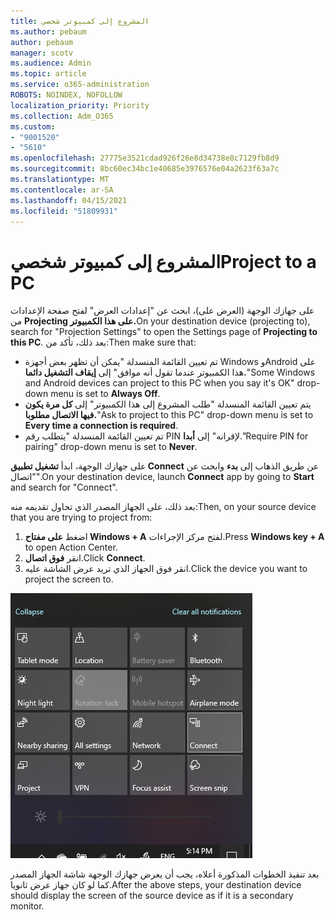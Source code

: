 ```yaml
---
title: المشروع إلى كمبيوتر شخصي
ms.author: pebaum
author: pebaum
manager: scotv
ms.audience: Admin
ms.topic: article
ms.service: o365-administration
ROBOTS: NOINDEX, NOFOLLOW
localization_priority: Priority
ms.collection: Adm_O365
ms.custom:
- "9001520"
- "5610"
ms.openlocfilehash: 27775e3521cdad926f26e8d34738e8c7129fb8d9
ms.sourcegitcommit: 8bc60ec34bc1e40685e3976576e04a2623f63a7c
ms.translationtype: MT
ms.contentlocale: ar-SA
ms.lasthandoff: 04/15/2021
ms.locfileid: "51809931"
---
```

# <a name="project-to-a-pc"></a><span data-ttu-id="f3171-102">المشروع إلى كمبيوتر شخصي</span><span class="sxs-lookup"><span data-stu-id="f3171-102">Project to a PC</span></span>

<span data-ttu-id="f3171-103">على جهازك الوجهة (العرض على)، ابحث عن "إعدادات العرض" لفتح صفحة الإعدادات من **Projecting على هذا الكمبيوتر.**</span><span class="sxs-lookup"><span data-stu-id="f3171-103">On your destination device (projecting to), search for "Projection Settings" to open the Settings page of **Projecting to this PC**.</span></span> <span data-ttu-id="f3171-104">بعد ذلك، تأكد من:</span><span class="sxs-lookup"><span data-stu-id="f3171-104">Then make sure that:</span></span>
- <span data-ttu-id="f3171-105">تم تعيين القائمة المنسدلة "يمكن أن تظهر بعض أجهزة Windows وAndroid على هذا الكمبيوتر عندما تقول أنه موافق" إلى **إيقاف التشغيل دائما.**</span><span class="sxs-lookup"><span data-stu-id="f3171-105">"Some Windows and Android devices can project to this PC when you say it's OK" drop-down menu is set to **Always Off**.</span></span>
- <span data-ttu-id="f3171-106">يتم تعيين القائمة المنسدلة "طلب المشروع إلى هذا الكمبيوتر" إلى **كل مرة يكون فيها الاتصال مطلوبا.**</span><span class="sxs-lookup"><span data-stu-id="f3171-106">"Ask to project to this PC" drop-down menu is set to **Every time a connection is required**.</span></span>
- <span data-ttu-id="f3171-107">تم تعيين القائمة المنسدلة "يتطلب رقم PIN لإقرانه" إلى **أبدا**.</span><span class="sxs-lookup"><span data-stu-id="f3171-107">"Require PIN for pairing" drop-down menu is set to **Never**.</span></span>

<span data-ttu-id="f3171-108">على جهازك الوجهة، ابدأ **تشغيل تطبيق Connect** عن طريق الذهاب إلى **بدء** وابحث عن "اتصال".</span><span class="sxs-lookup"><span data-stu-id="f3171-108">On your destination device, launch **Connect** app by going to **Start** and search for "Connect".</span></span>

<span data-ttu-id="f3171-109">بعد ذلك، على الجهاز المصدر الذي تحاول تقديمه منه:</span><span class="sxs-lookup"><span data-stu-id="f3171-109">Then, on your source device that you are trying to project from:</span></span>

1. <span data-ttu-id="f3171-110">اضغط **على مفتاح Windows + A** لفتح مركز الإجراءات.</span><span class="sxs-lookup"><span data-stu-id="f3171-110">Press **Windows key + A** to open Action Center.</span></span>
2. <span data-ttu-id="f3171-111">انقر **فوق اتصال**.</span><span class="sxs-lookup"><span data-stu-id="f3171-111">Click **Connect**.</span></span>
3. <span data-ttu-id="f3171-112">انقر فوق الجهاز الذي تريد عرض الشاشة عليه.</span><span class="sxs-lookup"><span data-stu-id="f3171-112">Click the device you want to project the screen to.</span></span>

![المشروع إلى كمبيوتر شخصي](media/project-to-a-pc.png)

<span data-ttu-id="f3171-114">بعد تنفيذ الخطوات المذكورة أعلاه، يجب أن يعرض جهازك الوجهة شاشة الجهاز المصدر كما لو كان جهاز عرض ثانويا.</span><span class="sxs-lookup"><span data-stu-id="f3171-114">After the above steps, your destination device should display the screen of the source device as if it is a secondary monitor.</span></span>
